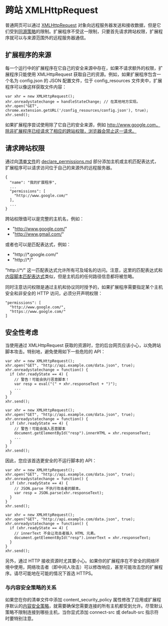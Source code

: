 # 跨站 XMLHttpRequest

普通网页可以通过 [XMLHttpRequest](http://www.w3.org/TR/XMLHttpRequest/) 对象向远程服务器发送和接收数据，但是它们受到[同源策略](http://en.wikipedia.org/wiki/Same_origin_policy)的限制。扩展程序不受这一限制，只要首先请求跨站权限，扩展程序就可以与来源范围外的远程服务器通信。

## 扩展程序的来源
每一个运行中的扩展程序在它自己的安全来源中存在，如果不请求额外的权限，扩展程序只能使用 XMLHttpRequest 获取自己的资源。例如，如果扩展程序包含一个名为 config.json 的 JSON 配置文件，位于 config_resources 文件夹中，扩展程序可以像这样获取文件内容：

```
var xhr = new XMLHttpRequest();
xhr.onreadystatechange = handleStateChange; // 在其他地方实现。
xhr.open("GET", chrome.extension.getURL('/config_resources/config.json'), true);
xhr.send();
```
如果扩展程序尝试使用除了它自己的安全来源，例如 http://www.google.com，除非扩展程序已经请求了相应的跨站权限，浏览器会禁止这一请求。

## 请求跨站权限
通过向[清单文件](manifest.md)的 [declare_permissions.md](permissions) 部分添加主机或主机匹配表达式，扩展程序可以请求访问位于自己的来源外的远程服务器。

```
{
  "name": "我的扩展程序",
  ...
  "permissions": [
    "http://www.google.com/"
  ],
  ...
}
```

跨站权限值可以是完整的主机名，例如：

* "http://www.google.com/"
* "http://www.gmail.com/"

或者也可以是匹配表达式，例如：

* "http://*.google.com/"
* "http://*/"

"http://*/" 这一匹配表达式允许所有可及域名的访问。注意，这里的匹配表达式和[内容脚本匹配表达式](match_patterns.md)类似，但是主机后的任何路径信息都将被忽略。

同时注意访问权限是通过主机和协议同时授予的，如果扩展程序需要指定某个主机安全和非安全的 HTTP 访问，必须分开声明权限：

```
"permissions": [
  "http://www.google.com/",
  "https://www.google.com/"
]
```

## 安全性考虑
当使用通过 XMLHttpRequest 获取的资源时，您的后台网页应该小心，以免跨站脚本攻击。特别地，避免使用如下一些危险的 API：

```
var xhr = new XMLHttpRequest();
xhr.open("GET", "http://api.example.com/data.json", true);
xhr.onreadystatechange = function() {
  if (xhr.readyState == 4) {
    // 警告！可能会执行恶意脚本！
    var resp = eval("(" + xhr.responseText + ")");
    ...
  }
}
xhr.send();
```
```
var xhr = new XMLHttpRequest();
xhr.open("GET", "http://api.example.com/data.json", true);
xhr.onreadystatechange = function() {
  if (xhr.readyState == 4) {
    // 警告！可能会插入恶意脚本
    document.getElementById("resp").innerHTML = xhr.responseText;
    ...
  }
}
xhr.send();
```
因此，您应该首选更安全的不运行脚本的 API：

```
var xhr = new XMLHttpRequest();
xhr.open("GET", "http://api.example.com/data.json", true);
xhr.onreadystatechange = function() {
  if (xhr.readyState == 4) {
    // JSON.parse 不执行攻击者的脚本。
    var resp = JSON.parse(xhr.responseText);
  }
}
xhr.send();
```

```
var xhr = new XMLHttpRequest();
xhr.open("GET", "http://api.example.com/data.json", true);
xhr.onreadystatechange = function() {
  if (xhr.readyState == 4) {
    // innerText 不会让攻击者插入 HTML 元素。
    document.getElementById("resp").innerText = xhr.responseText;
  }
}
xhr.send();
```

另外，通过 HTTP 接收资源时尤其要小心。如果你的扩展程序在不安全的网络环境中使用，网络攻击者（即中间人攻击）可以修改响应，甚至可能攻击您的扩展程序。请尽可能地在可能的情况下首选 HTTPS。

### 与内容安全策略的关系
如果您在你的清单文件中添加 content_security_policy 属性修改了应用或扩展程序默认的[内容安全策略](contentSecurityPolicy.md)，就需要确保您需要连接的所有主机都受到允许。尽管默认策略不限制连接到哪些主机，当你显式添加 connect-src 或 default-src 指示符时要特别注意。